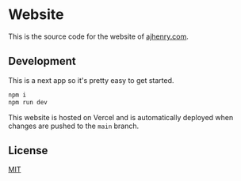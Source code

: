 # Website

This is the source code for the website of [ajhenry.com](https://ajhenry.com).

## Development

This is a next app so it's pretty easy to get started.

```bash
npm i
npm run dev
```

This website is hosted on Vercel and is automatically deployed when changes are pushed to the `main` branch.

## License

[MIT](LICENSE.md)
